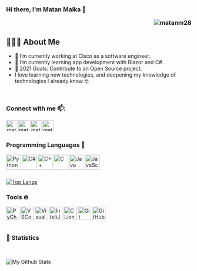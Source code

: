 <!--
**matanm28/matanm28** is a ✨ _special_ ✨ repository because its `README.md` (this file) appears on your GitHub profile.

Here are some ideas to get you started:

- 🔭 I’m currently working on ...
- 🌱 I’m currently learning ...
- 👯 I’m looking to collaborate on ...
- 🤔 I’m looking for help with ...
- 💬 Ask me about ...
- 📫 How to reach me: ...
- 😄 Pronouns: ...
- ⚡ Fun fact: ...
-->

### Hi there, I'm Matan Malka 👋 <p align="right"> <img src="https://komarev.com/ghpvc/?username=matanm28&style=plastic&color=brightgreen" alt="matanm28" /> </p>

## 👨🏻‍💻 About Me
- 🔭 I’m currently working at Cisco as a software engineer.
- 🌱 I’m currently learning app development with Blazor and C#.
- 🥅 2021 Goals: Contribute to an Open Source project.
- I love learning new technologies, and deepening my knowledge of technologies I already know 🤓
<br/>

### Connect with me 📫:

[<img align="left" alt="matanm28 | LinkedIn" width="30px" src="https://cdn.jsdelivr.net/gh/devicons/devicon/icons/linkedin/linkedin-original.svg" />][linkedin]
[<img align="left" alt="matanm28 | Facebook" width="30px" src="https://cdn.jsdelivr.net/gh/devicons/devicon/icons/facebook/facebook-original.svg" />][facebook]
[<img align="left" alt="matanm28 | Instagram" width="30px" src="https://cdn.jsdelivr.net/npm/simple-icons@v3/icons/instagram.svg" />][instagram]
[<img align="left" alt="matanm28 | Twitter" width="30px" src="https://cdn.jsdelivr.net/gh/devicons/devicon/icons/twitter/twitter-original.svg" />][twitter]

<br/>
<br/>

### Programming Languages 🚀

[<img align="left" alt="Python" width="40px" src="https://cdn.jsdelivr.net/gh/devicons/devicon/icons/python/python-original.svg"/>][github]
[<img align="left" alt="C#" width="40px" src="https://cdn.jsdelivr.net/gh/devicons/devicon/icons/csharp/csharp-original.svg"/>][github]
[<img align="left" alt="C++" width="40px" src="https://cdn.jsdelivr.net/gh/devicons/devicon/icons/c/c-original.svg"/>][github]
[<img align="left" alt="C" width="40px" src="https://cdn.jsdelivr.net/gh/devicons/devicon/icons/cplusplus/cplusplus-original.svg"/>][github]
[<img align="left" alt="Java" width="40px" src="https://cdn.jsdelivr.net/gh/devicons/devicon/icons/java/java-original.svg"/>][github]
[<img align="left" alt="JavaScript" width="40px" src="https://cdn.jsdelivr.net/gh/devicons/devicon/icons/javascript/javascript-original.svg" />][github]

<br/>
<br/>
<br/>


[![Top Langs](https://github-readme-stats.vercel.app/api/top-langs/?username=matanm28&layout=compact&hide=css,html)](https://github.com/matanm28/github-readme-stats)

### Tools 🔥

[<img alt="PyCharm" align="left" width="36px" src="https://user-images.githubusercontent.com/57855070/98332075-a4b2b580-2006-11eb-95ff-906388b38446.png"/>][github]
[<img alt="VSCode" align="left" width="36px" src="https://cdn.jsdelivr.net/gh/devicons/devicon/icons/vscode/vscode-original.svg"/>][github]
[<img alt="VisualStudio" align="left" width="36px" src="https://cdn.jsdelivr.net/gh/devicons/devicon/icons/visualstudio/visualstudio-plain.svg"/>][github]
[<img alt="InteliJ" align="left" width="36px" src="https://user-images.githubusercontent.com/57855070/98331898-3a017a00-2006-11eb-938a-eb22d38f9f57.png"/>][github]
[<img alt="CLion" align="left" width="36px" src="https://user-images.githubusercontent.com/57855070/98332831-1dfed800-2008-11eb-85dc-9925b457b3d4.png"/>][github]
[<img alt="Git" align="left" width="36px" src="https://user-images.githubusercontent.com/57855070/98332575-94e7a100-2007-11eb-9c2b-81ad2d1d04f1.png"/>][github]
[<img alt="GitHub" align="left" width="36px" src="https://user-images.githubusercontent.com/57855070/98332622-ad57bb80-2007-11eb-8ecb-9bd68aefeef6.png"/>][github]

<br/>
<br/>
<br/>

### 🔢 Statistics
<br/>

![My Github Stats](https://github-readme-stats.vercel.app/api?username=matanm28&count_private=true&show_icons=true&theme=dracula)

[twitter]: https://twitter.com/MatanMalka2
[facebook]: https://www.facebook.com/mkl1888/
[instagram]: https://www.instagram.com/matanmkl/
[linkedin]: https://www.linkedin.com/in/matan-malka/
[github]:  https://github.com/matanm28

